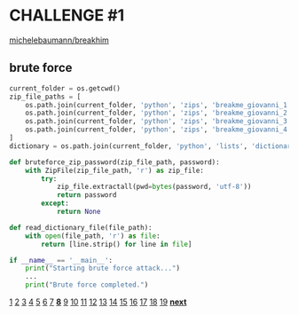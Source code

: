 # CHALLENGE #1

[michelebaumann/breakhim](/)

## brute force

```python
current_folder = os.getcwd()
zip_file_paths = [
    os.path.join(current_folder, 'python', 'zips', 'breakme_giovanni_1.zip'),
    os.path.join(current_folder, 'python', 'zips', 'breakme_giovanni_2.zip'),
    os.path.join(current_folder, 'python', 'zips', 'breakme_giovanni_3.zip'),
    os.path.join(current_folder, 'python', 'zips', 'breakme_giovanni_4.zip')
]
dictionary = os.path.join(current_folder, 'python', 'lists', 'dictionary.txt')

def bruteforce_zip_password(zip_file_path, password):
    with ZipFile(zip_file_path, 'r') as zip_file:
        try:
            zip_file.extractall(pwd=bytes(password, 'utf-8'))
            return password
        except:
            return None

def read_dictionary_file(file_path):
    with open(file_path, 'r') as file:
        return [line.strip() for line in file]

if __name__ == '__main__':
    print("Starting brute force attack...")
    ...
    print("Brute force completed.")
```

[1](/presentation/final/1.md) [2](/presentation/final/2.md) [3](/presentation/final/3.md) [4](/presentation/final/4.md) [5](/presentation/final/5.md) [6](/presentation/final/6.md) [7](/presentation/final/7.md) **[8](/presentation/final/8.md)** [9](/presentation/final/9.md) [10](/presentation/final/10.md) [11](/presentation/final/11.md) [12](/presentation/final/12.md) [13](/presentation/final/13.md) [14](/presentation/final/14.md) [15](/presentation/final/15.md) [16](/presentation/final/16.md) [17](/presentation/final/17.md) [18](/presentation/final/18.md) [19](/presentation/final/19.md)
**[next](/presentation/final/9.md)**
